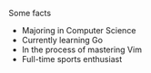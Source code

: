 Some facts
* Majoring in Computer Science
* Currently learning Go
* In the process of mastering Vim
* Full-time sports enthusiast
